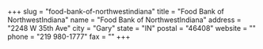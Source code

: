+++
slug = "food-bank-of-northwestindiana"
title = "Food Bank of NorthwestIndiana"
name = "Food Bank of NorthwestIndiana"
address = "2248 W 35th Ave"
city = "Gary"
state = "IN"
postal = "46408"
website = ""
phone = "219 980-1777"
fax = ""
+++
